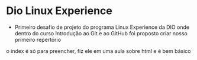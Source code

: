 # Dio Linux Experience
- Primeiro desafio de projeto do programa Linux Experience da DIO
  onde dentro do curso Introdução ao Git e ao GitHub foi proposto criar nosso primeiro repertório

o index é só para preencher, fiz ele em uma aula sobre html e é bem básico
